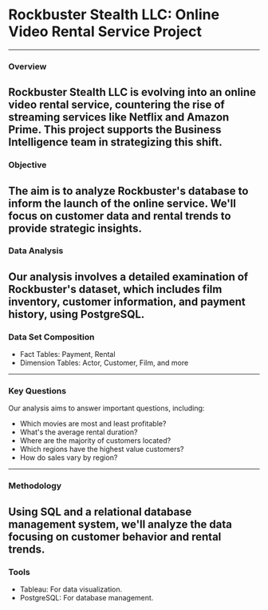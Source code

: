 # Rockbuster Stealth LLC: Online Video Rental Service Project
----------------------------------------------------------

### Overview
Rockbuster Stealth LLC is evolving into an online video rental service, countering the rise of streaming services like Netflix and Amazon Prime. This project supports the Business Intelligence team in strategizing this shift.
----------------------------------------------------------

### Objective
The aim is to analyze Rockbuster's database to inform the launch of the online service. We'll focus on customer data and rental trends to provide strategic insights.
----------------------------------------------------------

### Data Analysis
Our analysis involves a detailed examination of Rockbuster's dataset, which includes film inventory, customer information, and payment history, using PostgreSQL.
----------------------------------------------------------

### Data Set Composition
* Fact Tables: Payment, Rental
* Dimension Tables: Actor, Customer, Film, and more
----------------------------------------------------------

### Key Questions

Our analysis aims to answer important questions, including:

* Which movies are most and least profitable?
* What's the average rental duration?
* Where are the majority of customers located?
* Which regions have the highest value customers?
* How do sales vary by region?
----------------------------------------------------------

### Methodology
Using SQL and a relational database management system, we'll analyze the data focusing on customer behavior and rental trends.
----------------------------------------------------------

### Tools
* Tableau: For data visualization.
* PostgreSQL: For database management.


